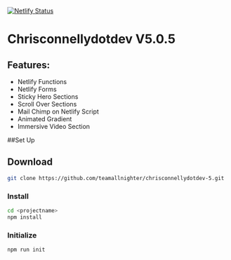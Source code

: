 [![Netlify Status](https://api.netlify.com/api/v1/badges/d75d4d25-a79a-49aa-9b48-8dc980a7257d/deploy-status)](https://app.netlify.com/sites/chrisconnellydotdev-version-5/deploys)

# Chrisconnellydotdev V5.0.5
## Features:

* Netlify Functions
* Netlify Forms 
* Sticky Hero Sections
* Scroll Over Sections
* Mail Chimp on Netlify Script
* Animated Gradient
* Immersive Video Section

##Set Up

## Download

```bash
git clone https://github.com/teamallnighter/chrisconnellydotdev-5.git
```

### Install

```bash
cd <projectname>
npm install
```

### Initialize 

```bash
npm run init
```
